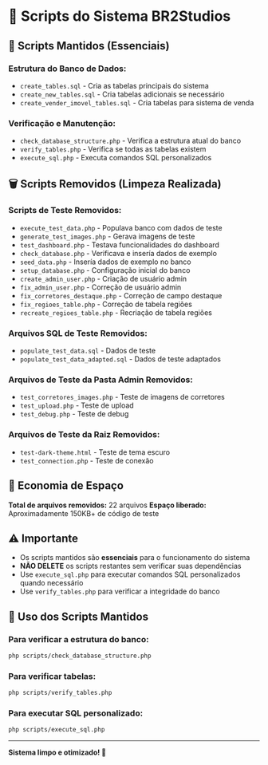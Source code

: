 # 📁 Scripts do Sistema BR2Studios

## 🎯 **Scripts Mantidos (Essenciais)**

### **Estrutura do Banco de Dados:**
- `create_tables.sql` - Cria as tabelas principais do sistema
- `create_new_tables.sql` - Cria tabelas adicionais se necessário
- `create_vender_imovel_tables.sql` - Cria tabelas para sistema de venda

### **Verificação e Manutenção:**
- `check_database_structure.php` - Verifica a estrutura atual do banco
- `verify_tables.php` - Verifica se todas as tabelas existem
- `execute_sql.php` - Executa comandos SQL personalizados

## 🗑️ **Scripts Removidos (Limpeza Realizada)**

### **Scripts de Teste Removidos:**
- `execute_test_data.php` - Populava banco com dados de teste
- `generate_test_images.php` - Gerava imagens de teste
- `test_dashboard.php` - Testava funcionalidades do dashboard
- `check_database.php` - Verificava e insería dados de exemplo
- `seed_data.php` - Insería dados de exemplo no banco
- `setup_database.php` - Configuração inicial do banco
- `create_admin_user.php` - Criação de usuário admin
- `fix_admin_user.php` - Correção de usuário admin
- `fix_corretores_destaque.php` - Correção de campo destaque
- `fix_regioes_table.php` - Correção de tabela regiões
- `recreate_regioes_table.php` - Recriação de tabela regiões

### **Arquivos SQL de Teste Removidos:**
- `populate_test_data.sql` - Dados de teste
- `populate_test_data_adapted.sql` - Dados de teste adaptados

### **Arquivos de Teste da Pasta Admin Removidos:**
- `test_corretores_images.php` - Teste de imagens de corretores
- `test_upload.php` - Teste de upload
- `test_debug.php` - Teste de debug

### **Arquivos de Teste da Raiz Removidos:**
- `test-dark-theme.html` - Teste de tema escuro
- `test_connection.php` - Teste de conexão

## 💾 **Economia de Espaço**

**Total de arquivos removidos:** 22 arquivos
**Espaço liberado:** Aproximadamente 150KB+ de código de teste

## ⚠️ **Importante**

- Os scripts mantidos são **essenciais** para o funcionamento do sistema
- **NÃO DELETE** os scripts restantes sem verificar suas dependências
- Use `execute_sql.php` para executar comandos SQL personalizados quando necessário
- Use `verify_tables.php` para verificar a integridade do banco

## 🔧 **Uso dos Scripts Mantidos**

### **Para verificar a estrutura do banco:**
```bash
php scripts/check_database_structure.php
```

### **Para verificar tabelas:**
```bash
php scripts/verify_tables.php
```

### **Para executar SQL personalizado:**
```bash
php scripts/execute_sql.php
```

---

**Sistema limpo e otimizado! 🚀**
